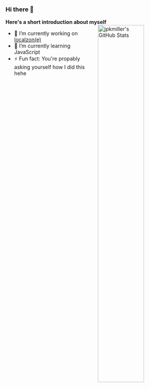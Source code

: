 ### Hi there 👋

**Here's a short introduction about myself**
<img width="50%" align="right" alt="jpkmiller's GitHub Stats" src="https://github-readme-stats.vercel.app/api?username=jpkmiller&show_icons=true&hide_border=true" />

- 🔭 I’m currently working on [localzon(e)](https://github.com/localzon-e)
- 🌱 I’m currently learning JavaScript
- ⚡ Fun fact: You're propably asking yourself how I did this hehe
